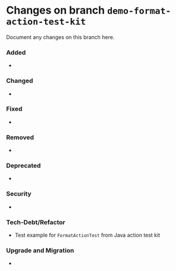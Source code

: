 # Changes on branch `demo-format-action-test-kit`
Document any changes on this branch here.
### Added
- 

### Changed
- 

### Fixed
- 

### Removed
- 

### Deprecated
- 

### Security
- 

### Tech-Debt/Refactor
- Test example for `FormatActionTest` from Java action test kit

### Upgrade and Migration
- 
